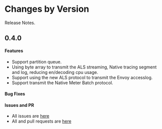 Changes by Version
==================
Release Notes.

0.4.0
------------------
#### Features
* Support partition queue.
* Using byte array to transmit the ALS streaming, Native tracing segment and log, reducing en/decoding cpu usage.
* Support using the new ALS protocol to transmit the Envoy accesslog.
* Support transmit the Native Meter Batch protocol.

#### Bug Fixes

#### Issues and PR
- All issues are [here](https://github.com/apache/skywalking/milestone/109?closed=1)
- All and pull requests are [here](https://github.com/apache/skywalking-satellite/pulls?q=is%3Apr+milestone%3A0.4.0+is%3Aclosed)